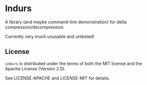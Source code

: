 # Indurs

A library (and maybe command-line demonstration) for delta compression/decompression.

Currently very much unusable and untested!

## License

`indurs` is distributed under the terms of both the MIT license and the Apache License (Version 2.0).

See LICENSE-APACHE and LICENSE-MIT for details.
